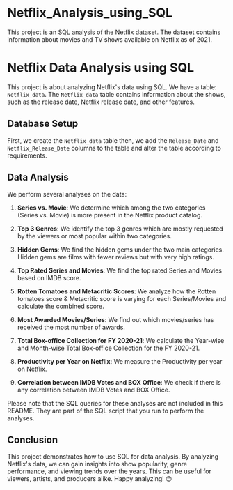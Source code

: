 # Netflix_Analysis_using_SQL

This project is an SQL analysis of the Netflix dataset. The dataset contains information about movies and TV shows available on Netflix as of 2021.

# Netflix Data Analysis using SQL

This project is about analyzing Netflix's data using SQL. We have a table: `Netflix_data`. The `Netflix_data` table contains information about the shows, such as the release date, Netflix release date, and other features.

## Database Setup

First, we create the `Netflix_data` table then, we add the `Release_Date` and `Netflix_Release_Date` columns to the table and alter the table according to requirements.

## Data Analysis

We perform several analyses on the data:

1. **Series vs. Movie**: We determine which among the two categories (Series vs. Movie) is more present in the Netflix product catalog.

2. **Top 3 Genres**: We identify the top 3 genres which are mostly requested by the viewers or most popular within two categories.

3. **Hidden Gems**: We find the hidden gems under the two main categories. Hidden gems are films with fewer reviews but with very high ratings.

4. **Top Rated Series and Movies**: We find the top rated Series and Movies based on IMDB score.

5. **Rotten Tomatoes and Metacritic Scores**: We analyze how the Rotten tomatoes score & Metacritic score is varying for each Series/Movies and calculate the combined score.

6. **Most Awarded Movies/Series**: We find out which movies/series has received the most number of awards.

7. **Total Box-office Collection for FY 2020-21**: We calculate the Year-wise and Month-wise Total Box-office Collection for the FY 2020-21.

8. **Productivity per Year on Netflix**: We measure the Productivity per year on Netflix.

9. **Correlation between IMDB Votes and BOX Office**: We check if there is any correlation between IMDB Votes and BOX Office.

Please note that the SQL queries for these analyses are not included in this README. They are part of the SQL script that you run to perform the analyses.

## Conclusion

This project demonstrates how to use SQL for data analysis. By analyzing Netflix's data, we can gain insights into show popularity, genre performance, and viewing trends over the years. This can be useful for viewers, artists, and producers alike. Happy analyzing! 😊
